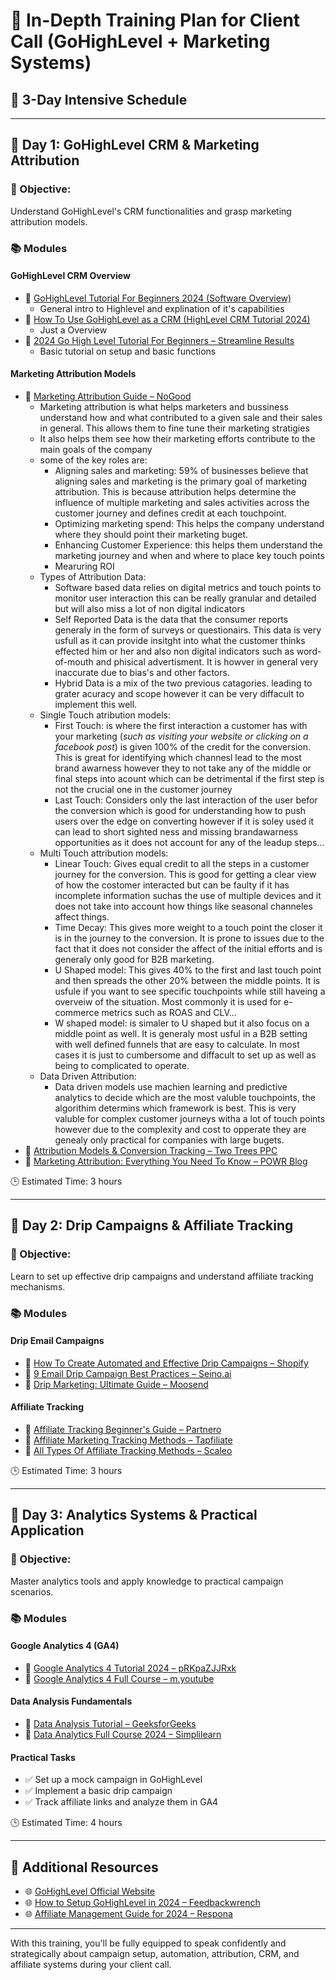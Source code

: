 # 🧠 In-Depth Training Plan for Client Call (GoHighLevel + Marketing Systems)

## 📅 3-Day Intensive Schedule

---

## 📆 Day 1: GoHighLevel CRM & Marketing Attribution

### 🎯 Objective:
Understand GoHighLevel's CRM functionalities and grasp marketing attribution models.

### 📚 Modules

#### GoHighLevel CRM Overview
- 🎥 [GoHighLevel Tutorial For Beginners 2024 (Software Overview)](https://www.youtube.com/watch?v=ujvIXXH8Utc)
	- General intro to Highlevel and explination of it's capabilities
- 🎥 [How To Use GoHighLevel as a CRM (HighLevel CRM Tutorial 2024)](https://www.youtube.com/watch?v=hdUnbmynQN0)
	- Just a Overview
- 📖 [2024 Go High Level Tutorial For Beginners – Streamline Results](https://streamlineresults.com/go-high-level-tutorial-for-beginners/)
	- Basic tutorial on setup and basic functions

#### Marketing Attribution Models
- 📖 [Marketing Attribution Guide – NoGood](https://nogood.io/2024/08/07/marketing-attribution/)
	- Marketing attribution is what helps marketers and bussiness understand how and what contributed to a given sale and their sales in general. This allows them to fine tune their marketing stratigies
	- It also helps them see how their marketing efforts contribute to the main goals of the company
	- some of the key roles are:
		- Aligning sales and marketing: 59% of businesses believe that aligning sales and marketing is the primary goal of marketing attribution. This is because attribution helps determine the influence of multiple marketing and sales activities across the customer journey and defines credit at each touchpoint.
		- Optimizing marketing spend: This helps the company understand where they should point their marketing buget.
		- Enhancing Customer Experience: this helps them understand the marketing journey and when and where to place key touch points
		- Mearuring ROI
	- Types of Attribution Data:
		- Software based data relies on digital metrics and touch points to monitor user interaction this can be really granular and detailed but will also miss a lot of non digital indicators
		- Self Reported Data is the data that the consumer reports generaly in the form of surveys or questionairs. This data is very usfull as it can provide insitght into what the customer thinks effected him or her and also non digital indicators such as word-of-mouth and phisical advertisment. It is howver in general very inaccurate due to bias's and other factors.
		- Hybrid Data is a mix of the two previous catagories. leading to grater acuracy and scope however it can be very diffacult to implement this well.
	- Single Touch atribution models:
		- First Touch: is where the first interaction a customer has with your marketing (*such as visiting your website or clicking on a facebook post*) is given 100% of the credit for the conversion. This is great for identifying which channesl lead to the most brand awarness however they to not take any of the middle or final steps into acount which can be detrimental if the first step is not the crucial one in the customer journey
		- Last Touch: Considers only the last interaction of the user befor the conversion which is good for understanding how to push users over the edge on converting however if it is soley used it can lead to short sighted ness and missing brandawarness opportunities as it does not account for any of the leadup steps...
	- Multi Touch attribution models:
		- Linear Touch: Gives equal credit to all the steps in a customer journey for the conversion. This is good for getting a clear view of how the costomer interacted but can be faulty if it has incomplete information suchas the use of multiple devices and it does not take into account how things like seasonal channeles affect things.
		- Time Decay: This gives more weight to a touch point the closer it is in the journey to the conversion. It is prone to issues due to the fact that it does not consider the affect of the initial efforts and is generaly only good for B2B marketing.
		- U Shaped model: This gives 40% to the first and last touch point and then spreads the other 20% between the middle points. It is usfule if you want to see specific touchpoints while still haveing a overveiw of the situation. Most commonly it is used for e-commerce metrics such as ROAS and CLV...
		- W shaped model: is simaler to U shaped but it also focus on a middle point as well. It is generaly most usful in a B2B setting with well defined funnels that are easy to calculate. In most cases it is just to cumbersome and diffacult to set up as well as being to complicated to operate.
	- Data Driven Attribution:
		- Data driven models use machien learning and predictive analytics to decide which are the most valuble touchpoints, the algorithim determins which framework is best. This is very valuble for complex customer journeys witha a lot of touch points however due to the complexity and cost to opperate they are genealy only practical for companies with large bugets. 
- 📖 [Attribution Models & Conversion Tracking – Two Trees PPC](https://twotreesppc.com/resources/2024-guide-to-attribution-models-and-conversion-tracking)
- 📖 [Marketing Attribution: Everything You Need To Know – POWR Blog](https://blog.powr.io/marketing-attribution-everything-you-need-to-know-2024)

🕒 Estimated Time: 3 hours

---

## 📆 Day 2: Drip Campaigns & Affiliate Tracking

### 🎯 Objective:
Learn to set up effective drip campaigns and understand affiliate tracking mechanisms.

### 📚 Modules

#### Drip Email Campaigns
- 📖 [How To Create Automated and Effective Drip Campaigns – Shopify](https://www.shopify.com/blog/drip-campaign)
- 📖 [9 Email Drip Campaign Best Practices – Seino.ai](https://www.seino.ai/blog/email-drip-campaign-best-practices)
- 📖 [Drip Marketing: Ultimate Guide – Moosend](https://moosend.com/blog/drip-marketing-guide/)

#### Affiliate Tracking
- 📖 [Affiliate Tracking Beginner's Guide – Partnero](https://www.partnero.com/articles/what-is-affiliate-tracking-a-beginners-guide-to-getting-started-2024)
- 📖 [Affiliate Marketing Tracking Methods – Tapfiliate](https://tapfiliate.com/blog/affiliate-marketing-tracking-methods/)
- 📖 [All Types Of Affiliate Tracking Methods – Scaleo](https://www.scaleo.io/blog/affiliate-network-affiliate-tracking-method-types/)

🕒 Estimated Time: 3 hours

---

## 📆 Day 3: Analytics Systems & Practical Application

### 🎯 Objective:
Master analytics tools and apply knowledge to practical campaign scenarios.

### 📚 Modules

#### Google Analytics 4 (GA4)
- 🎥 [Google Analytics 4 Tutorial 2024 – pRKpaZJJRxk](https://www.youtube.com/watch?v=pRKpaZJJRxk)
- 🎥 [Google Analytics 4 Full Course – m.youtube](https://m.youtube.com/watch?v=u_ECkoHVlZ8)

#### Data Analysis Fundamentals
- 📖 [Data Analysis Tutorial – GeeksforGeeks](https://www.geeksforgeeks.org/data-analysis-tutorial/)
- 🎥 [Data Analytics Full Course 2024 – Simplilearn](https://www.youtube.com/watch?v=ZUdlc5LsmHA)

#### Practical Tasks
- ✅ Set up a mock campaign in GoHighLevel
- ✅ Implement a basic drip campaign
- ✅ Track affiliate links and analyze them in GA4

🕒 Estimated Time: 4 hours

---

## 🔧 Additional Resources

- 🌐 [GoHighLevel Official Website](https://www.gohighlevel.com/)
- 🌐 [How to Setup GoHighLevel in 2024 – Feedbackwrench](https://www.feedbackwrench.com/post/how-to-setup-gohighlevel)
- 🌐 [Affiliate Management Guide for 2024 – Respona](https://respona.com/blog/affiliate-management/)

---

With this training, you'll be fully equipped to speak confidently and strategically about campaign setup, automation, attribution, CRM, and affiliate systems during your client call.
